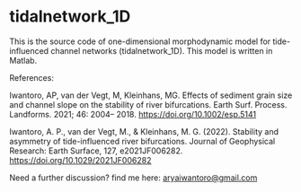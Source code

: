 # tidalnetwork_1D
This is the source code of one-dimensional morphodynamic model for tide-influenced channel networks (tidalnetwork_1D). This model is written in Matlab.

References:

Iwantoro, AP, van der Vegt, M, Kleinhans, MG. Effects of sediment grain size and channel slope on the stability of river bifurcations. Earth Surf. Process. Landforms. 2021; 46: 2004– 2018. https://doi.org/10.1002/esp.5141

Iwantoro, A. P., van der Vegt, M., & Kleinhans, M. G. (2022). Stability and asymmetry of tide-influenced river bifurcations. Journal of Geophysical Research: Earth Surface, 127, e2021JF006282. https://doi.org/10.1029/2021JF006282

Need a further discussion?
find me here: aryaiwantoro@gmail.com


